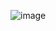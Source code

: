 ![image](https://github.com/nguyenngocdung18/RootMe/assets/134156226/0b17c7d2-c73e-4ae9-8ce2-43720cf898bc)
